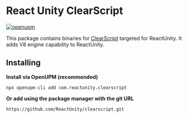 # React Unity ClearScript

[![openupm](https://img.shields.io/npm/v/com.reactunity.clearscript?label=openupm&style=for-the-badge&registry_uri=https://package.openupm.com)](https://openupm.com/packages/com.reactunity.clearscript/)

This package contains binaries for [ClearScript](https://github.com/Microsoft/ClearScript) targeted for ReactUnity. It adds V8 engine capability to ReactUnity.


## Installing

**Install via OpenUPM (recommended)**

```
npx openupm-cli add com.reactunity.clearscript
```

**Or add using the package manager with the git URL**

```
https://github.com/ReactUnity/clearscript.git
```
